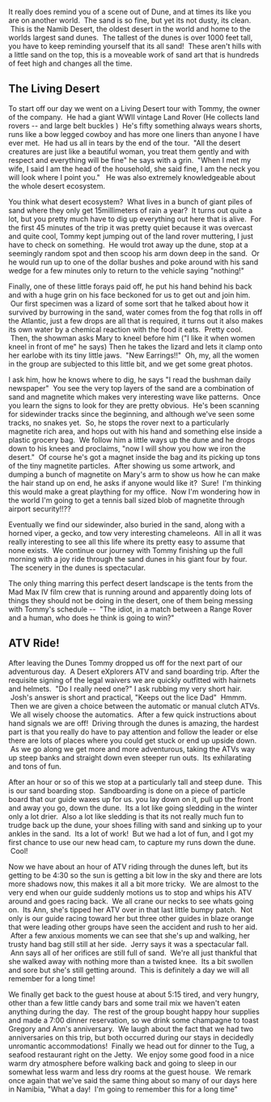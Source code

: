 <!--
.. title: A Day in the Dunes
.. date: 2012/06/30
.. slug: a-day-in-the-dunes
.. tags: Namibia, Travel
.. link: 
.. description: 
-->


<p>It really does remind you of a scene out of Dune, and at times its like you are on another world.  The sand is so fine, but yet its not dusty, its clean.  This is the Namib Desert, the oldest desert in the world and home to the worlds largest sand dunes.  The tallest of the dunes is over 1000 feet tall, you have to keep reminding yourself that its all sand!  These aren't hills with a little sand on the top, this is a moveable work of sand art that is hundreds of feet high and changes all the time.</p>
<h2>The Living Desert</h2>
<p>To start off our day we went on a Living Desert tour with Tommy, the owner of the company.  He had a giant WWII vintage Land Rover (He collects land rovers -- and large belt buckles )  He's fifty something always wears shorts, runs like a bow legged cowboy and has more one liners than anyone I have ever met.  He had us all in tears by the end of the tour.  "All the desert creatures are just like a beautiful woman, you treat them gently and with respect and everything will be fine" he says with a grin.  "When I met my wife, I said I am the head of the household, she said fine, I am the neck you will look where I point you."   He was also extremely knowledgeable about the whole desert ecosystem.</p>
<p>You think what desert ecosystem?  What lives in a bunch of giant piles of sand where they only get 15millimeters of rain a year?  It turns out quite a lot, but you pretty much have to dig up everything out here that is alive.  For the first 45 minutes of the trip it was pretty quiet because it was overcast and quite cool, Tommy kept jumping out of the land rover muttering, I just have to check on something.  He would trot away up the dune, stop at a seemingly random spot and then scoop his arm down deep in the sand.  Or he would run up to one of the dollar bushes and poke around with his sand wedge for a few minutes only to return to the vehicle saying "nothing!"</p>
<p>Finally, one of these little forays paid off, he put his hand behind his back and with a huge grin on his face beckoned for us to get out and join him.  Our first specimen was a lizard of some sort that he talked about how it survived by burrowing in the sand, water comes from the fog that rolls in off the Atlantic, just a few drops are all that is required, it turns out it also makes its own water by a chemical reaction with the food it eats.  Pretty cool.  Then, the showman asks Mary to kneel before him ("I like it when women kneel in front of me" he says) Then he takes the lizard and lets it clamp onto her earlobe with its tiny little jaws.  "New Earrings!!"  Oh, my, all the women in the group are subjected to this little bit, and we get some great photos.  </p>
<p>I ask him, how he knows where to dig, he says "I read the bushman daily newspaper"  You see the very top layers of the sand are a combination of sand and magnetite which makes very interesting wave like patterns.  Once you learn the signs to look for they are pretty obvious.  He's been scanning for sidewinder tracks since the beginning, and although we've seen some tracks, no snakes yet.  So, he stops the rover next to a particularly magnetite rich area, and hops out with his hand and something else inside a plastic grocery bag.  We follow him a little ways up the dune and he drops down to his knees and proclaims, "now I will show you how we iron the desert."  Of course he's got a magnet inside the bag and its picking up tons of the tiny magnetite particles.  After showing us some artwork, and dumping a bunch of magnetite on Mary's arm to show us how he can make the hair stand up on end, he asks if anyone would like it?  Sure!  I'm thinking this would make a great plaything for my office.  Now I'm wondering how in the world I'm going to get a tennis ball sized blob of magnetite through airport security!!??</p>
<p>Eventually we find our sidewinder, also buried in the sand, along with a horned viper, a gecko, and tow very interesting chameleons.  All in all it was really interesting to see all this life where its pretty easy to assume that none exists.  We continue our journey with Tommy finishing up the full morning with a joy ride through the sand dunes in his giant four by four.  The scenery in the dunes is spectacular.  </p>
<p>The only thing marring this perfect desert landscape is the tents from the Mad Max IV film crew that is running around and apparently doing lots of things they should not be doing in the desert, one of them being messing with Tommy's schedule --  "The idiot, in a match between a Range Rover and a human, who does he think is going to win?"</p>
<h2>ATV Ride!</h2>
<p>After leaving the Dunes Tommy dropped us off for the next part of our adventurous day.  A Desert eXplorers ATV and sand boarding trip. After the requisite signing of the legal waivers we are quickly outfitted with hairnets and helmets.  "Do I really need one?" I ask rubbing my very short hair.  Josh's answer is short and practical, "Keeps out the lice Dad"  Hmmm.  Then we are given a choice between the automatic or manual clutch ATVs.  We all wisely choose the automatics.  After a few quick instructions about hand signals we are off!  Driving through the dunes is amazing, the hardest part is that you really do have to pay attention and follow the leader or else there are lots of places where you could get stuck or end up upside down.  As we go along we get more and more adventurous, taking the ATVs way up steep banks and straight down even steeper run outs.  Its exhilarating and tons of fun.</p>
<p>After an hour or so of this we stop at a particularly tall and steep dune.  This is our sand boarding stop.  Sandboarding is done on a piece of particle board that our guide waxes up for us. you lay down on it, pull up the front and away you go, down the dune.  Its a lot like going sledding in the winter only a lot drier.  Also a lot like sledding is that its not really much fun to trudge back up the dune, your shoes filling with sand and sinking up to your ankles in the sand.  Its a lot of work!  But we had a lot of fun, and I got my first chance to use our new head cam, to capture my runs down the dune.  Cool!</p>
<p>Now we have about an hour of ATV riding through the dunes left, but its getting to be 4:30 so the sun is getting a bit low in the sky and there are lots more shadows now, this makes it all a bit more tricky.  We are almost to the very end when our guide suddenly motions us to stop and whips his ATV around and goes racing back.  We all crane our necks to see whats going on.  Its Ann, she's tipped her ATV over in that last little bumpy patch.  Not only is our guide racing toward her but three other guides in blaze orange that were leading other groups have seen the accident and rush to her aid.  After a few anxious moments we can see that she's up and walking, her trusty hand bag still still at her side.  Jerry says it was a spectacular fall.  Ann says all of her orifices are still full of sand.  We're all just thankful that she walked away with nothing more than a twisted knee.  Its a bit swollen and sore but she's still getting around.  This is definitely a day we will all remember for a long time!</p>
<p>We finally get back to the guest house at about 5:15 tired, and very hungry, other than a few little candy bars and some trail mix we haven't eaten anything during the day.  The rest of the group bought happy hour supplies and made a 7:00 dinner reservation, so we drink some champagne to toast Gregory and Ann's anniversary.  We laugh about the fact that we had two anniversaries on this trip, but both occurred during our stays in decidedly unromantic accommodations!  Finally we head out for dinner to the Tug, a seafood restaurant right on the Jetty.  We enjoy some good food in a nice warm dry atmosphere before walking back and going to sleep in our somewhat less warm and less dry rooms at the guest house.  We remark once again that we've said the same thing about so many of our days here in Namibia, "What a day!  I'm going to remember this for a long time"</p>
<p> </p>
<p> </p>
